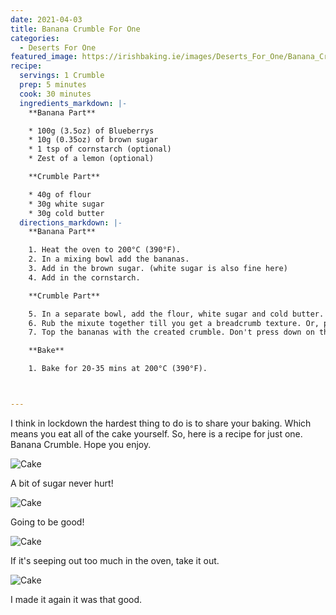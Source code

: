 ```yaml
---
date: 2021-04-03
title: Banana Crumble For One
categories:
  - Deserts For One
featured_image: https://irishbaking.ie/images/Deserts_For_One/Banana_Crumble/Image_1.jpg
recipe:
  servings: 1 Crumble
  prep: 5 minutes
  cook: 30 minutes
  ingredients_markdown: |-
    **Banana Part**

    * 100g (3.5oz) of Blueberrys
    * 10g (0.35oz) of brown sugar
    * 1 tsp of cornstarch (optional)
    * Zest of a lemon (optional)

    **Crumble Part**

    * 40g of flour
    * 30g white sugar
    * 30g cold butter
  directions_markdown: |-
    **Banana Part**

    1. Heat the oven to 200°C (390°F).
    2. In a mixing bowl add the bananas.
    3. Add in the brown sugar. (white sugar is also fine here)
    4. Add in the cornstarch.

    **Crumble Part**

    5. In a separate bowl, add the flour, white sugar and cold butter.
    6. Rub the mixute together till you get a breadcrumb texture. Or, pop it into the food processor to mix it well.
    7. Top the bananas with the created crumble. Don't press down on the crumble, you want some air flowing.

    **Bake**

    1. Bake for 20-35 mins at 200°C (390°F).



---
```

I think in lockdown the hardest thing to do is to share your baking. Which means you eat all of the cake yourself. So, here is a recipe for just one. Banana Crumble. Hope you enjoy.

![Cake](https://irishbaking.ie/images/Deserts_For_One/Banana_Crumble/Image_2.jpg)

A bit of sugar never hurt!

![Cake](https://irishbaking.ie/images/Deserts_For_One/Banana_Crumble/Image_3.jpg)

Going to be good!

![Cake](https://irishbaking.ie/images/Deserts_For_One/Banana_Crumble/Image_4.jpg)

If it's seeping out too much in the oven, take it out.

![Cake](https://irishbaking.ie/images/Deserts_For_One/Banana_Crumble/Image_5.jpg)

I made it again it was that good.
